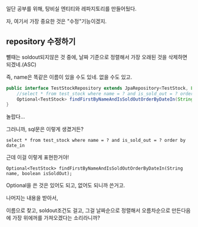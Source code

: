 
일단 공부를 위해, 탕비실 엔티티와 레파지토리를 만들어뒀다.

자, 여기서 가장 중요한 것은 "수정"기능이겠지.



## repository 수정하기

뺄때는 soldout되지않은 것 중에, 날짜 기준으로 정렬해서 가장 오래된 것을 삭제하면 되겠네.(ASC)

즉, name은 똑같은 이름이 있을 수도 있네. 없을 수도 있고.

```java
public interface TestStockRepository extends JpaRepository<TestStock, Long> {  
    //select * from test_stock where name = ? and is_sold_out = ? order by date_in  
    Optional<TestStock> findFirstByNameAndIsSoldOutOrderByDateIn(String name, boolean isSoldOut);  
}
```

놀랍다... 

그러니까, sql문은 이렇게 생겼거든?

`select * from test_stock where name = ? and is_sold_out = ? order by date_in`

근데 이걸 이렇게 표현한거야!

`Optional<TestStock> findFirstByNameAndIsSoldOutOrderByDateIn(String name, boolean isSoldOut);`

Optional을 쓴 것은 있어도 되고, 없어도 되니까 쓴거고.

나머지는 내용을 받아서, 

이름으로 찾고, soldout조건도 걸고, 그걸 날짜순으로 정렬해서 오름차순으로 만든다음에 가장 위에꺼를 가져오겠다는 소리라니까?


